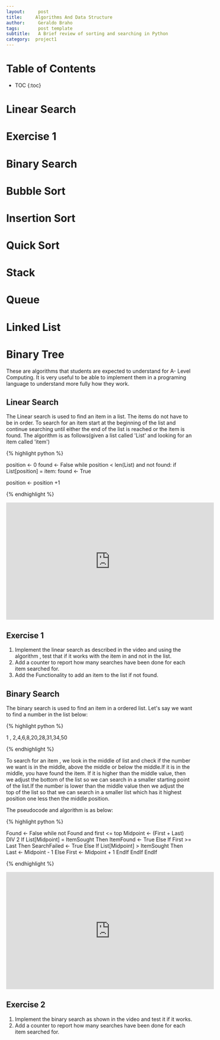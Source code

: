 ```yaml
---
layout:     post
title:     Algorithms And Data Structure
author:     Geraldo Braho
tags: 		post template
subtitle:  	A Brief review of sorting and searching in Python 
category:  project1
---
```

<!-- Start Writing Below in Markdown -->

# Table of Contents

* TOC
{:toc}

# Linear Search
# Exercise 1
# Binary Search
# Bubble Sort
# Insertion Sort
# Quick Sort
# Stack
# Queue
# Linked List
# Binary Tree


These are algorithms that students are expected to understand  for A- Level Computing. It is very useful to be able to implement them in a programing language to understand more fully how they work.



## Linear Search

The Linear search is used to find an item in a list. The items do not have to be in order. To search for an item start at the beginning of the list and continue searching until either the end of the list is reached or the item is found.
The algorithm is as follows(given a list called 'List' and looking for an item called 'item')

{% highlight python %}

position <- 0
found <- False
while position < len(List) and not found:
  if List[position] = item:
    found <- True

  position <- position +1


{% endhighlight %}





<iframe width="560" height="315" src="https://www.youtube.com/embed/Gf1G1tLkOas" frameborder="0" allowfullscreen></iframe>




## Exercise 1

1. Implement the linear search as described in the video and using the algorithm , test that if it works with the item in and not in the list.
2. Add a counter to report how many searches have been done for each item searched for.
3. Add the Functionality to add an item to the list if not found.




## Binary Search

The binary search is used to find an item in a ordered list.
Let's say we want to find a number in the list below:

{% highlight python %}

1 , 2,4,6,8,20,28,31,34,50

{% endhighlight %}

To search for an item , we look in the middle of list and check if the number we want is in the middle, above the middle or below the middle.If it is in the middle, you have found the item. If it is higher than the middle value, then we adjust the bottom of the list so we can search in a smaller starting point of the list.If the number is lower than the middle value then we adjust the top of the list so that we can search in a smaller list which has it highest position one less then the middle position.


The pseudocode and algorithm is as below:

{% highlight python %}

Found <- False
while not Found and first <= top
    Midpoint <- (First + Last) DIV 2
    If List[Midpoint] = ItemSought Then
        ItemFound <- True
    Else
        If First >= Last Then
            SearchFailed <- True
        Else
            If List[Midpoint] > ItemSought Then
                Last <- Midpoint - 1
            Else
                First <- Midpoint + 1
            EndIf
        EndIf
    EndIf

{% endhighlight %}


<iframe width="560" height="315" src="https://www.youtube.com/embed/iIU91HCXnpo" frameborder="0" allowfullscreen></iframe>





## Exercise 2

1. Implement the binary search as shown in the video and test it if it works.
2. Add a counter to report how many searches have been done for each item searched for.
